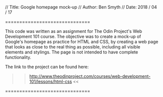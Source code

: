 // Title: Google homepage mock-up
// Author: Ben Smyth
// Date: 2018 / 04 / 17

==============================

This code was written as an assignment for The Odin Project's Web Development 101 course. The objective was to create a mock-up of Google's homepage as practice for HTML and CSS, by creating a web page that looks as close to the real thing as possible, including all visible elements and stylings. The page is not intended to have complete functionality.

The link to the project can be found here:

>> http://www.theodinproject.com/courses/web-development-101/lessons/html-css <<

==============================
